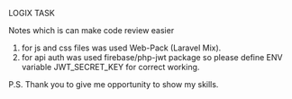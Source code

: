 LOGIX TASK

Notes which is can make code review easier

1. for js and css files was used Web-Pack (Laravel Mix).
2. for api auth was used firebase/php-jwt package so please define ENV variable JWT_SECRET_KEY for correct working.

P.S. Thank you to give me opportunity to show my skills.

